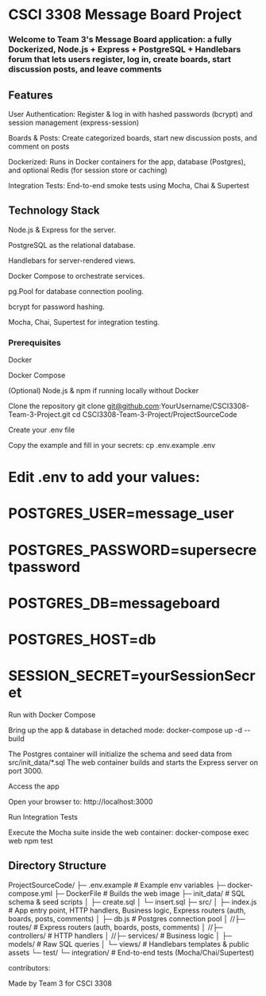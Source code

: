 # CSCI 3308 Message Board Project

### Welcome to Team 3's Message Board application: a fully Dockerized, Node.js + Express + PostgreSQL + Handlebars forum that lets users register, log in, create boards, start discussion posts, and leave comments


## Features

User Authentication: Register & log in with hashed passwords (bcrypt) and session management (express-session)

Boards & Posts: Create categorized boards, start new discussion posts, and comment on posts

Dockerized: Runs in Docker containers for the app, database (Postgres), and optional Redis (for session store or caching)

Integration Tests: End-to-end smoke tests using Mocha, Chai & Supertest


## Technology Stack

Node.js & Express for the server.

PostgreSQL as the relational database.

Handlebars for server-rendered views.

Docker Compose to orchestrate services.

pg.Pool for database connection pooling.

bcrypt for password hashing.

Mocha, Chai, Supertest for integration testing.


### Prerequisites

Docker

Docker Compose

(Optional) Node.js & npm if running locally without Docker

Clone the repository
git clone git@github.com:YourUsername/CSCI3308-Team-3-Project.git
cd CSCI3308-Team-3-Project/ProjectSourceCode

Create your .env file

Copy the example and fill in your secrets:
cp .env.example .env
# Edit .env to add your values:
# POSTGRES_USER=message_user
# POSTGRES_PASSWORD=supersecretpassword
# POSTGRES_DB=messageboard
# POSTGRES_HOST=db
# SESSION_SECRET=yourSessionSecret

Run with Docker Compose

Bring up the app & database in detached mode:
docker-compose up -d --build

The Postgres container will initialize the schema and seed data from
src/init_data/*.sql
The web container builds and starts the Express server on port 3000.

Access the app

Open your browser to:
http://localhost:3000


Run Integration Tests

Execute the Mocha suite inside the web container:
docker-compose exec web npm test

## Directory Structure

ProjectSourceCode/
├─ .env.example       # Example env variables
├─ docker-compose.yml
├─ DockerFile         # Builds the web image
├─ init_data/         # SQL schema & seed scripts
│    ├─ create.sql
│    └─ insert.sql
├─ src/
│   ├─ index.js       # App entry point, HTTP handlers, Business logic, Express routers (auth, boards, posts, comments)
│   ├─ db.js          # Postgres connection pool
│   //├─ routes/        # Express routers (auth, boards, posts, comments)
│   //├─ controllers/   # HTTP handlers
│   //├─ services/      # Business logic
│   ├─ models/        # Raw SQL queries
│   └─ views/         # Handlebars templates & public assets
└─ test/
    └─ integration/   # End-to-end tests (Mocha/Chai/Supertest)




contributors:

Made by Team 3 for CSCI 3308
